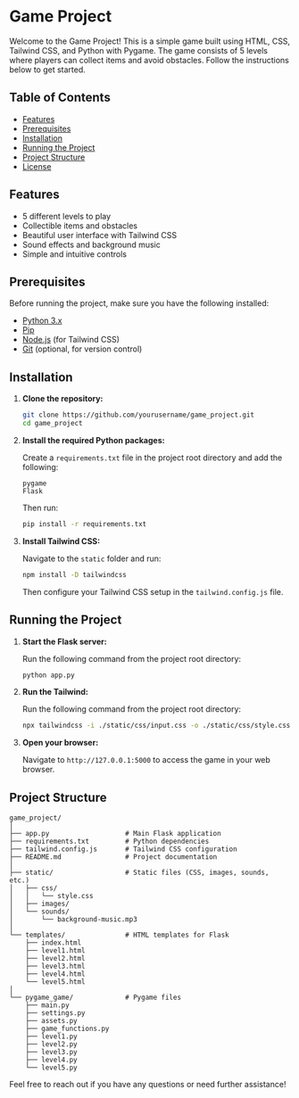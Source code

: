 # Game Project

Welcome to the Game Project! This is a simple game built using HTML, CSS, Tailwind CSS, and Python with Pygame. The game consists of 5 levels where players can collect items and avoid obstacles. Follow the instructions below to get started.

## Table of Contents

- [Features](#features)
- [Prerequisites](#prerequisites)
- [Installation](#installation)
- [Running the Project](#running-the-project)
- [Project Structure](#project-structure)
- [License](#license)

## Features

- 5 different levels to play
- Collectible items and obstacles
- Beautiful user interface with Tailwind CSS
- Sound effects and background music
- Simple and intuitive controls

## Prerequisites

Before running the project, make sure you have the following installed:

- [Python 3.x](https://www.python.org/downloads/)
- [Pip](https://pip.pypa.io/en/stable/installation/)
- [Node.js](https://nodejs.org/) (for Tailwind CSS)
- [Git](https://git-scm.com/) (optional, for version control)

## Installation

1. **Clone the repository:**

   ```bash
   git clone https://github.com/yourusername/game_project.git
   cd game_project
   ```

2. **Install the required Python packages:**

   Create a `requirements.txt` file in the project root directory and add the following:

   ```plaintext
   pygame
   Flask
   ```

   Then run:

   ```bash
   pip install -r requirements.txt
   ```

3. **Install Tailwind CSS:**

   Navigate to the `static` folder and run:

   ```bash
   npm install -D tailwindcss
   ```

   Then configure your Tailwind CSS setup in the `tailwind.config.js` file.


## Running the Project

1. **Start the Flask server:**

   Run the following command from the project root directory:

   ```bash
   python app.py
   ```

2. **Run the Tailwind:**

   Run the following command from the project root directory:

   ```bash
   npx tailwindcss -i ./static/css/input.css -o ./static/css/style.css --watch
   ```

3. **Open your browser:**

   Navigate to `http://127.0.0.1:5000` to access the game in your web browser.

## Project Structure

```plaintext
game_project/
│
├── app.py                   # Main Flask application
├── requirements.txt         # Python dependencies
├── tailwind.config.js       # Tailwind CSS configuration
├── README.md                # Project documentation
│
├── static/                  # Static files (CSS, images, sounds, etc.)
│   ├── css/
│   │   └── style.css
│   ├── images/
│   └── sounds/
│       └── background-music.mp3
│
└── templates/               # HTML templates for Flask
    ├── index.html
    ├── level1.html
    ├── level2.html
    ├── level3.html
    ├── level4.html
    └── level5.html
│
└── pygame_game/             # Pygame files
    ├── main.py
    ├── settings.py
    ├── assets.py
    ├── game_functions.py
    ├── level1.py
    ├── level2.py
    ├── level3.py
    ├── level4.py
    └── level5.py
```

Feel free to reach out if you have any questions or need further assistance!